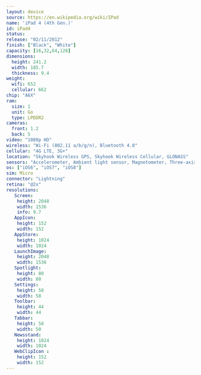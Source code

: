 ```yaml
---
layout: device
source: https://en.wikipedia.org/wiki/IPad
name: 'iPad 4 (4th Gen.)'
id: iPad4
status:
release: "02/11/2012"
finish: ["Black", "White"]
capacity: [16,32,64,128]
dimensions:
  height: 241.2
  width: 185.7
  thickness: 9.4
weight:
  wifi: 652
  cellular: 662
chip: "A6X"
ram:
  size: 1
  unit: Go
  type: LPDDR2
cameras:
  front: 1.2
  back: 5
video: "1080p HD"
wireless: "Wi-Fi (802.11 a/b/g/n), Bluetooth 4.0"
cellular: "4G LTE, 3G+"
location: "Skyhook Wireless GPS, Skyhook Wireless Cellular, GLONASS"
sensors: "Accelerometer, Ambient light sensor, Magnetometer, Three-axis gyroscope"
os: ["iOS6", "iOS7", "iOS8"]
sim: Micro
connector: "Lightning"
retina: "@2x"
resolutions:
   Screen:
    height: 2048
    width: 1536
    info: 9.7
   AppIcon:
    height: 152
    width: 152
   AppStore:
    height: 1024
    width: 1024
   LaunchImage:
    height: 2048
    width: 1536
   Spotlight:
    height: 80
    width: 80
   Settings:
    height: 58
    width: 58
   Toolbar:
    height: 44
    width: 44
   Tabbar:
    height: 50
    width: 50
   Newsstand:
    height: 1024
    width: 1024
   WebClipIcon :
    height: 152
    width: 152
---
```

